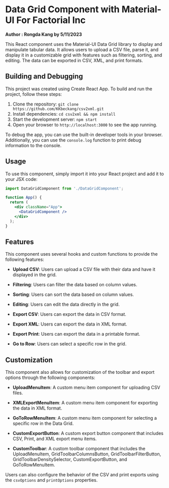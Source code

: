 # Data Grid Component with Material-UI For Factorial Inc

**Author : Rongda Kang by 5/11/2023**

This React component uses the Material-UI Data Grid library to display and manipulate tabular data. It allows users to upload a CSV file, parse it, and display it in a customizable grid with features such as filtering, sorting, and editing. The data can be exported in CSV, XML, and print formats.

## Building and Debugging

This project was created using Create React App. To build and run the project, follow these steps:

1. Clone the repository: `git clone https://github.com/KKbeckang/csv2xml.git`
2. Install dependencies: `cd csv2xml && npm install`
3. Start the development server: `npm start`
4. Open your browser to `http://localhost:3000` to see the app running.

To debug the app, you can use the built-in developer tools in your browser. Additionally, you can use the `console.log` function to print debug information to the console.

## Usage

To use this component, simply import it into your React project and add it to your JSX code:

```jsx
import DataGridComponent from './DataGridComponent';

function App() {
  return (
    <div className="App">
      <DataGridComponent />
    </div>
  );
}
```

## Features

This component uses several hooks and custom functions to provide the following features:

- **Upload CSV**: Users can upload a CSV file with their data and have it displayed in the grid.

- **Filtering**: Users can filter the data based on column values.

- **Sorting**: Users can sort the data based on column values.

- **Editing**: Users can edit the data directly in the grid.

- **Export CSV**: Users can export the data in CSV format.

- **Export XML**: Users can export the data in XML format.

- **Export Print**: Users can export the data in a printable format.

- **Go to Row**: Users can select a specific row in the grid.

## Customization

This component also allows for customization of the toolbar and export options through the following components:

- **UploadMenuItem**: A custom menu item component for uploading CSV files.

- **XMLExportMenuItem**: A custom menu item component for exporting the data in XML format.

- **GoToRowMenuItem**: A custom menu item component for selecting a specific row in the Data Grid.

- **CustomExportButton**: A custom export button component that includes CSV, Print, and XML export menu items.

- **CustomToolbar**: A custom toolbar component that includes the UploadMenuItem, GridToolbarColumnsButton, GridToolbarFilterButton, GridToolbarDensitySelector, CustomExportButton, and GoToRowMenuItem.

Users can also configure the behavior of the CSV and print exports using the `csvOptions` and `printOptions` properties.
